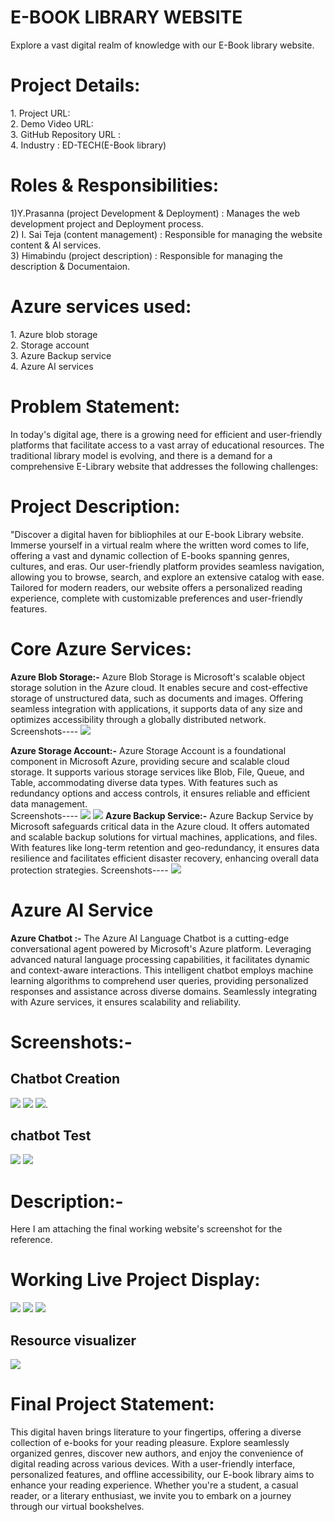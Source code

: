 
<h1>E-BOOK LIBRARY WEBSITE</h1>
Explore a vast digital realm  of knowledge with our E-Book library website.
<h1>Project Details:</h1>
1.	Project  URL:<br>
2.	Demo Video URL: <br>
3.	GitHub Repository URL :<br>
4.	Industry : ED-TECH(E-Book library)<br>

<h1>Roles & Responsibilities:</h1>
1)Y.Prasanna (project Development & Deployment) : Manages the web development project and Deployment process.<br>
2) I. Sai Teja (content management)             : Responsible for managing the website content & AI services.<br>
3) Himabindu (project description)              : Responsible for managing the description & Documentaion.<br>

 <h1>Azure services used:</h1>
1.	Azure blob storage<br>
2.	Storage account<br>
3.	Azure Backup service<br>
4.	Azure AI services<br>

<h1>Problem Statement:</h1>
In today's digital age, there is a growing need for efficient and user-friendly platforms that facilitate access to a vast array of educational resources. The traditional library model is evolving, and there is a demand for a comprehensive E-Library website that addresses the following challenges:


<h1>Project Description:</h1>
"Discover a digital haven for bibliophiles at our E-book Library website. Immerse yourself in a virtual realm where the written word comes to life, offering a vast and dynamic collection of E-books spanning genres, cultures, and eras. Our user-friendly platform provides seamless navigation, allowing you to browse, search, and explore an extensive catalog with ease. Tailored for modern readers, our website offers a personalized reading experience, complete with customizable preferences and user-friendly features.

<h1>Core Azure Services:</h1>
<b>Azure Blob Storage:-</b> Azure Blob Storage is Microsoft's scalable object storage solution in the Azure cloud. It enables secure and cost-effective storage of unstructured data, such as documents and images. Offering seamless integration with applications, it supports data of any size and optimizes accessibility through a globally distributed network. <br>
Screenshots---- 
<img src="container.png">

<b>Azure Storage Account:-</b> Azure Storage Account is a foundational component in Microsoft Azure, providing secure and scalable cloud storage. It supports various storage services like Blob, File, Queue, and Table, accommodating diverse data types. With features such as redundancy options and access controls, it ensures reliable and efficient data management.<br>
Screenshots---- 
<img src="storageaccount.png">
<img src="sa2.png">
 <b>Azure Backup Service:-</b> Azure Backup Service by Microsoft safeguards critical data in the Azure cloud. It offers automated and scalable backup solutions for virtual machines, applications, and files. With features like long-term retention and geo-redundancy, it ensures data resilience and facilitates efficient disaster recovery, enhancing overall data protection strategies.
Screenshots---- 
<img src="backup.png">
<h1>Azure AI Service</h1>
<b>Azure Chatbot :-</b> The Azure AI Language Chatbot is a cutting-edge conversational agent powered by Microsoft's Azure platform. Leveraging advanced natural language processing capabilities, it facilitates dynamic and context-aware interactions. This intelligent chatbot employs machine learning algorithms to comprehend user queries, providing personalized responses and assistance across diverse domains. Seamlessly integrating with Azure services, it ensures scalability and reliability.<br>
<h1>Screenshots:-</h1>
<h2>Chatbot Creation</h2>
<img src="chatbot1.png">
<img src="chatbot2.png">
<img src="chatbotintergartion.png">.
<h2>chatbot Test</h2>
<img src="chatbotworking.png">
<img src="chatbot10.png">
<h1>Description:-</h1>
Here I am attaching the final working website's screenshot for the reference.
<h1>Working Live Project Display:</h1>
<img src="website2.png">
<img src="website1.png">
<img src="website3.png"><br>
<h2>Resource visualizer</h2>
<img src="rv.png">






<h1>Final Project Statement:</h1>
This digital haven brings literature to your fingertips, offering a diverse collection of e-books for your reading pleasure. Explore seamlessly organized genres, discover new authors, and enjoy the convenience of digital reading across various devices. With a user-friendly interface, personalized features, and offline accessibility, our E-book library aims to enhance your reading experience. Whether you're a student, a casual reader, or a literary enthusiast, we invite you to embark on a journey through our virtual bookshelves.
